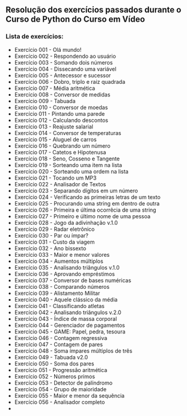 ## Resolução dos exercícios passados durante o Curso de Python do Curso em Vídeo

### Lista de exercícios:
- Exercício 001 - Olá mundo!
- Exercício 002 - Respondendo ao usuário
- Exercício 003 - Somando dois números
- Exercício 004 - Dissecando uma variável
- Exercício 005 - Antecessor e sucessor
- Exercício 006 - Dobro, triplo e raiz quadrada
- Exercício 007 - Média aritmética
- Exercício 008 - Conversor de medidas
- Exercício 009 - Tabuada
- Exercício 010 - Conversor de moedas
- Exercício 011 - Pintando uma parede
- Exercício 012 - Calculando descontos
- Exercício 013 - Reajuste salarial
- Exercício 014 - Conversor de temperaturas
- Exercício 015 - Aluguel de carros
- Exercício 016 - Quebrando um número
- Exercício 017 - Catetos e Hipotenusa
- Exercício 018 - Seno, Cosseno e Tangente
- Exercício 019 - Sorteando uma item na lista
- Exercício 020 - Sorteando uma ordem na lista
- Exercício 021 - Tocando um MP3
- Exercício 022 - Analisador de Textos
- Exercício 023 - Separando dígitos em um número
- Exercício 024 - Verificando as primeiras letras de um texto
- Exercício 025 - Procurando uma string em dentro de outra
- Exercício 026 - Primeira e última ocorrêcia de uma string
- Exercício 027 - Primeiro e último nome de uma pessoa
- Exercício 028 - Jogo da adivinhação v.1.0
- Exercício 029 - Radar eletrônico
- Exercício 030 - Par ou ímpar?
- Exercício 031 - Custo da viagem
- Exercício 032 - Ano bissexto
- Exercício 033 - Maior e menor valores
- Exercício 034 - Aumentos múltiplos
- Exercício 035 - Analisando triângulos v.1.0
- Exercício 036 - Aprovando empréstimos
- Exercício 037 - Conversor de bases numéricas
- Exercício 038 - Comparando números
- Exercício 039 - Alistamento Militar
- Exercício 040 - Aquele clássico da média
- Exercício 041 - Classificando atletas
- Exercício 042 - Analisando triângulos v.2.0
- Exercício 043 - Índice de massa corporal
- Exercício 044 - Gerenciador de pagamentos
- Exercício 045 - GAME: Papel, pedra, tesoura
- Exercício 046 - Contagem regressiva
- Exercício 047 - Contagem de pares
- Exercício 048 - Soma ímpares múltiplos de três
- Exercício 049 - Tabuada v2.0
- Exercício 050 - Soma dos pares
- Exercício 051 - Progressão aritmética
- Exercício 052 - Números primos
- Exercício 053 - Detector de palíndromo
- Exercício 054 - Grupo de maioridade
- Exercício 055 - Maior e menor da sequência
- Exercício 056 - Analisador completo
-
